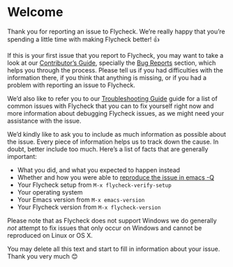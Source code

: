 # Welcome

Thank you for reporting an issue to Flycheck.  We’re really happy that you’re
spending a little time with making Flycheck better! :+1:

If this is your first issue that you report to Flycheck, you may want to take a
look at our [Contributor’s Guide][], specially the [Bug Reports][] section,
which helps you through the process.  Please tell us if you had difficulties
with the information there, if you think that anything is missing, or if you had
a problem with reporting an issue to Flycheck.

We’d also like to refer you to our [Troubleshooting Guide][] guide for a list of
common issues with Flycheck that you can to fix yourself right now and more
information about debugging Flycheck issues, as we might need your assistance
with the issue.

We’d kindly like to ask you to include as much information as possible about the
issue.  Every piece of information helps us to track down the cause.  In doubt,
better include too much.  Here’s a list of facts that are generally important:

* What you did, and what you expected to happen instead
* Whether and how you were able to [reproduce the issue in emacs -Q][emacsQ]
* Your Flycheck setup from `M-x flycheck-verify-setup`
* Your operating system
* Your Emacs version from `M-x emacs-version`
* Your Flycheck version from `M-x flycheck-version`

Please note that as Flycheck does not support Windows we do generally *not*
attempt to fix issues that only occur on Windows and cannot be reproduced on
Linux or OS X.

You may delete all this text and start to fill in information about your issue.
Thank you very much :blush:

[Troubleshooting Guide]:  http://www.flycheck.org/en/latest/user/troubleshooting.html
[Contributor’s Guide]: http://www.flycheck.org/en/latest/contributor/contributing.html
[Bug Reports]: http://www.flycheck.org/en/latest/contributor/contributing.html#bug-reports
[emacsQ]: http://www.lunaryorn.com/2015/11/29/reproduce-bugs-in-emacs-Q.html
